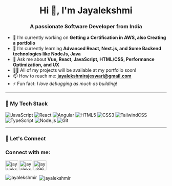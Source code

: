 <!-- Header -->
<h1 align="center">Hi 👋, I'm Jayalekshmi</h1>
<h3 align="center">A passionate Software Developer from India</h3>

<!-- Short Bio -->
- 🔭 I’m currently working on **Getting a Certification in AWS, also Creating a portfolio**  
- 🌱 I’m currently learning **Advanced React, Next.js, and Some Backend technologies like NodeJs, Java**  
- 💬 Ask me about **Vue, React, JavaScript, HTML/CSS, Performance Optimization, and UX**  
- 👩‍💻 All of my projects will be available at my portfolio soon!  
- 📫 How to reach me: **jayalekshmirajeswari@gmail.com**  
- ⚡ Fun fact: *I love debugging as much as building!*

---

<!-- Tech Stack -->
### 🚀 My Tech Stack
![JavaScript](https://img.shields.io/badge/-JavaScript-F7DF1E?style=flat&logo=javascript&logoColor=black)
![React](https://img.shields.io/badge/-React-61DAFB?style=flat&logo=react&logoColor=black)
![Angular](https://img.shields.io/badge/-Angular-DD0031?style=flat&logo=angular&logoColor=white)
![HTML5](https://img.shields.io/badge/-HTML5-E34F26?style=flat&logo=html5&logoColor=white)
![CSS3](https://img.shields.io/badge/-CSS3-1572B6?style=flat&logo=css3)
![TailwindCSS](https://img.shields.io/badge/-TailwindCSS-38B2AC?style=flat&logo=tailwind-css)
![TypeScript](https://img.shields.io/badge/-TypeScript-3178C6?style=flat&logo=typescript&logoColor=white)
![Node.js](https://img.shields.io/badge/-Node.js-339933?style=flat&logo=nodedotjs&logoColor=white)
![Git](https://img.shields.io/badge/-Git-F05032?style=flat&logo=git&logoColor=white)

---

<!-- Connect -->
### 🤝 Let's Connect
<h3 align="left">Connect with me:</h3>
<p align="left">
<a href="https://twitter.com/jayalekshmi1096/" target="blank"><img align="center" src="https://cdn.jsdelivr.net/npm/simple-icons@3.0.1/icons/twitter.svg" alt="jayalekshmi1096" height="30" width="40" /></a>
<a href="https://linkedin.com/in/jayalekshmir/" target="blank"><img align="center" src="https://cdn.jsdelivr.net/npm/simple-icons@3.0.1/icons/linkedin.svg" alt="jayalekshmir" height="30" width="40" /></a>
<a href="https://instagram.com/jay.rj96" target="blank"><img align="center" src="https://cdn.jsdelivr.net/npm/simple-icons@3.0.1/icons/instagram.svg" alt="jay.rj96" height="30" width="40" /></a>
</p>

<p><img align="left" src="https://github-readme-stats.vercel.app/api/top-langs?username=jayalekshmir&show_icons=true&locale=en&layout=compact" alt="jayalekshmir" /></p>

<p>&nbsp;<img align="center" src="https://github-readme-stats.vercel.app/api?username=jayalekshmir&show_icons=true&locale=en" alt="jayalekshmir" /></p>
